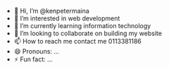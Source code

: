 - 👋 Hi, I’m @kenpetermaina
- 👀 I’m interested in web development
- 🌱 I’m currently learning information technology
- 💞️ I’m looking to collaborate on building my website
- 📫 How to reach me contact me 0113381186
- 😄 Pronouns: ...
- ⚡ Fun fact: ...

<!---
kenpetermaina/kenpetermaina is a ✨ special ✨ repository because its `README.md` (this file) appears on your GitHub profile.
You can click the Preview link to take a look at your changes.
--->
